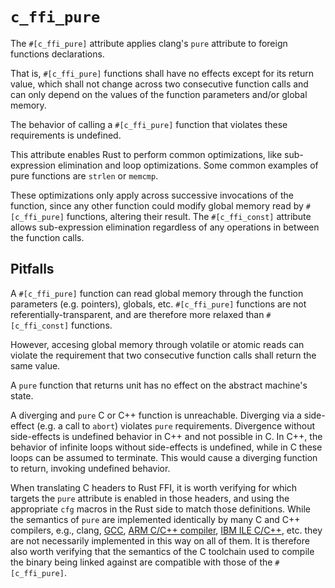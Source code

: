 # `c_ffi_pure`

The `#[c_ffi_pure]` attribute applies clang's `pure` attribute to foreign
functions declarations. 

That is, `#[c_ffi_pure]` functions shall have no effects except for its return
value, which shall not change across two consecutive function calls and can only
depend on the values of the function parameters and/or global memory.

The behavior of calling a `#[c_ffi_pure]` function that violates these
requirements is undefined.

This attribute enables Rust to perform common optimizations, like sub-expression
elimination and loop optimizations. Some common examples of pure functions are
`strlen` or `memcmp`.

These optimizations only apply across successive invocations of the function,
since any other function could modify global memory read by `#[c_ffi_pure]`
functions, altering their result. The `#[c_ffi_const]` attribute allows
sub-expression elimination regardless of any operations in between the function
calls.

## Pitfalls

A `#[c_ffi_pure]` function can read global memory through the function
parameters (e.g. pointers), globals, etc. `#[c_ffi_pure]` functions are not
referentially-transparent, and are therefore more relaxed than `#[c_ffi_const]`
functions.

However, accesing global memory through volatile or atomic reads can violate the
requirement that two consecutive function calls shall return the same value.

A `pure` function that returns unit has no effect on the abstract machine's
state.

A diverging and `pure` C or C++ function is unreachable. Diverging via a
side-effect (e.g. a call to `abort`) violates `pure` requirements. Divergence
without side-effects is undefined behavior in C++ and not possible in C. In C++,
the behavior of infinite loops without side-effects is undefined, while in C
these loops can be assumed to terminate. This would cause a diverging function
to return, invoking undefined behavior.

When translating C headers to Rust FFI, it is worth verifying for which targets
the `pure` attribute is enabled in those headers, and using the appropriate
`cfg` macros in the Rust side to match those definitions. While the semantics of
`pure` are implemented identically by many C and C++ compilers, e.g., clang,
[GCC], [ARM C/C++ compiler], [IBM ILE C/C++], etc. they are not necessarily
implemented in this way on all of them. It is therefore also worth verifying
that the semantics of the C toolchain used to compile the binary being linked
against are compatible with those of the `#[c_ffi_pure]`.


[ARM C/C++ compiler]: http://infocenter.arm.com/help/index.jsp?topic=/com.arm.doc.dui0491c/Cacigdac.html
[GCC]: https://gcc.gnu.org/onlinedocs/gcc/Common-Function-Attributes.html#index-pure-function-attribute
[IBM ILE C/C++]: https://www.ibm.com/support/knowledgecenter/fr/ssw_ibm_i_71/rzarg/fn_attrib_pure.htm
